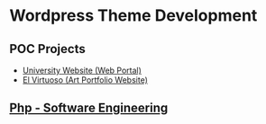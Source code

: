 # Wordpress Theme Development

## POC Projects
* [University Website (Web Portal)](https://github.com/paulAlexSerban/University-Website)
* [El Virtuoso (Art Portfolio Website)](https://github.com/paulAlexSerban/El-Virtuoso---Art-Portfolio-Website)

## [Php - Software Engineering](https://github.com/paulAlexSerban/Php-Software-Engineering)
